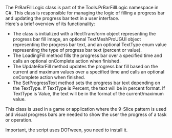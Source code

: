 The PrBarFillLogic class is part of the Tools.PrBarFillLogic namespace in C#. This class is responsible for managing the logic of filling a progress bar and updating the progress bar text in a user interface.  
Here's a brief overview of its functionality:  
- The class is initialized with a RectTransform object representing the progress bar fill image, an optional TextMeshProUGUI object representing the progress bar text, and an optional TextType enum value representing the type of progress bar text (percent or value).  
- The LoadingFill method fills the progress bar over a specified time and calls an optional onComplete action when finished.  
- The UpdateBarFill method updates the progress bar fill based on the current and maximum values over a specified time and calls an optional onComplete action when finished.  
- The SetProgressText method sets the progress bar text depending on the TextType. If TextType is Percent, the text will be in percent format. If TextType is Value, the text will be in the format of the current/maximum value.

This class is used in a game or application where the 9-Slice pattern is used and visual progress bars are needed to show the user the progress of a task or operation.

Important, the script uses DOTween, you need to install it.
